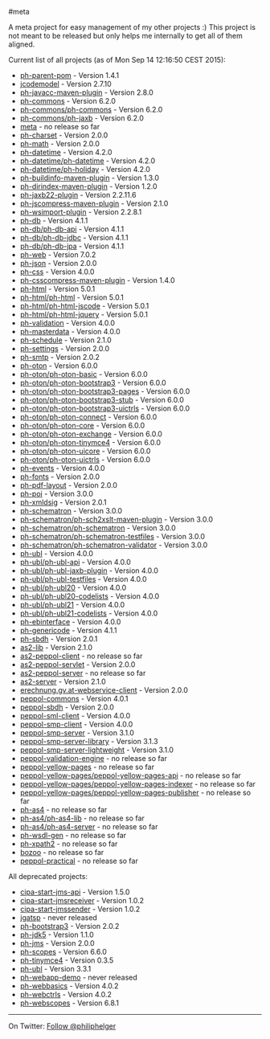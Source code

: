 #meta

A meta project for easy management of my other projects :)
This project is not meant to be released but only helps me internally to get all of them aligned.

Current list of all projects (as of Mon Sep 14 12:16:50 CEST 2015):

 * [ph-parent-pom](https://github.com/phax/ph-parent-pom) - Version 1.4.1
 * [jcodemodel](https://github.com/phax/jcodemodel) - Version 2.7.10
 * [ph-javacc-maven-plugin](https://github.com/phax/ph-javacc-maven-plugin) - Version 2.8.0
 * [ph-commons](https://github.com/phax/ph-commons) - Version 6.2.0
 * [ph-commons/ph-commons](https://github.com/phax/ph-commons/ph-commons) - Version 6.2.0
 * [ph-commons/ph-jaxb](https://github.com/phax/ph-commons/ph-jaxb) - Version 6.2.0
 * [meta](https://github.com/phax/meta) - no release so far
 * [ph-charset](https://github.com/phax/ph-charset) - Version 2.0.0
 * [ph-math](https://github.com/phax/ph-math) - Version 2.0.0
 * [ph-datetime](https://github.com/phax/ph-datetime) - Version 4.2.0
 * [ph-datetime/ph-datetime](https://github.com/phax/ph-datetime/ph-datetime) - Version 4.2.0
 * [ph-datetime/ph-holiday](https://github.com/phax/ph-datetime/ph-holiday) - Version 4.2.0
 * [ph-buildinfo-maven-plugin](https://github.com/phax/ph-buildinfo-maven-plugin) - Version 1.3.0
 * [ph-dirindex-maven-plugin](https://github.com/phax/ph-dirindex-maven-plugin) - Version 1.2.0
 * [ph-jaxb22-plugin](https://github.com/phax/ph-jaxb22-plugin) - Version 2.2.11.6
 * [ph-jscompress-maven-plugin](https://github.com/phax/ph-jscompress-maven-plugin) - Version 2.1.0
 * [ph-wsimport-plugin](https://github.com/phax/ph-wsimport-plugin) - Version 2.2.8.1
 * [ph-db](https://github.com/phax/ph-db) - Version 4.1.1
 * [ph-db/ph-db-api](https://github.com/phax/ph-db/ph-db-api) - Version 4.1.1
 * [ph-db/ph-db-jdbc](https://github.com/phax/ph-db/ph-db-jdbc) - Version 4.1.1
 * [ph-db/ph-db-jpa](https://github.com/phax/ph-db/ph-db-jpa) - Version 4.1.1
 * [ph-web](https://github.com/phax/ph-web) - Version 7.0.2
 * [ph-json](https://github.com/phax/ph-json) - Version 2.0.0
 * [ph-css](https://github.com/phax/ph-css) - Version 4.0.0
 * [ph-csscompress-maven-plugin](https://github.com/phax/ph-csscompress-maven-plugin) - Version 1.4.0
 * [ph-html](https://github.com/phax/ph-html) - Version 5.0.1
 * [ph-html/ph-html](https://github.com/phax/ph-html/ph-html) - Version 5.0.1
 * [ph-html/ph-html-jscode](https://github.com/phax/ph-html/ph-html-jscode) - Version 5.0.1
 * [ph-html/ph-html-jquery](https://github.com/phax/ph-html/ph-html-jquery) - Version 5.0.1
 * [ph-validation](https://github.com/phax/ph-validation) - Version 4.0.0
 * [ph-masterdata](https://github.com/phax/ph-masterdata) - Version 4.0.0
 * [ph-schedule](https://github.com/phax/ph-schedule) - Version 2.1.0
 * [ph-settings](https://github.com/phax/ph-settings) - Version 2.0.0
 * [ph-smtp](https://github.com/phax/ph-smtp) - Version 2.0.2
 * [ph-oton](https://github.com/phax/ph-oton) - Version 6.0.0
 * [ph-oton/ph-oton-basic](https://github.com/phax/ph-oton/ph-oton-basic) - Version 6.0.0
 * [ph-oton/ph-oton-bootstrap3](https://github.com/phax/ph-oton/ph-oton-bootstrap3) - Version 6.0.0
 * [ph-oton/ph-oton-bootstrap3-pages](https://github.com/phax/ph-oton/ph-oton-bootstrap3-pages) - Version 6.0.0
 * [ph-oton/ph-oton-bootstrap3-stub](https://github.com/phax/ph-oton/ph-oton-bootstrap3-stub) - Version 6.0.0
 * [ph-oton/ph-oton-bootstrap3-uictrls](https://github.com/phax/ph-oton/ph-oton-bootstrap3-uictrls) - Version 6.0.0
 * [ph-oton/ph-oton-connect](https://github.com/phax/ph-oton/ph-oton-connect) - Version 6.0.0
 * [ph-oton/ph-oton-core](https://github.com/phax/ph-oton/ph-oton-core) - Version 6.0.0
 * [ph-oton/ph-oton-exchange](https://github.com/phax/ph-oton/ph-oton-exchange) - Version 6.0.0
 * [ph-oton/ph-oton-tinymce4](https://github.com/phax/ph-oton/ph-oton-tinymce4) - Version 6.0.0
 * [ph-oton/ph-oton-uicore](https://github.com/phax/ph-oton/ph-oton-uicore) - Version 6.0.0
 * [ph-oton/ph-oton-uictrls](https://github.com/phax/ph-oton/ph-oton-uictrls) - Version 6.0.0
 * [ph-events](https://github.com/phax/ph-events) - Version 4.0.0
 * [ph-fonts](https://github.com/phax/ph-fonts) - Version 2.0.0
 * [ph-pdf-layout](https://github.com/phax/ph-pdf-layout) - Version 2.0.0
 * [ph-poi](https://github.com/phax/ph-poi) - Version 3.0.0
 * [ph-xmldsig](https://github.com/phax/ph-xmldsig) - Version 2.0.1
 * [ph-schematron](https://github.com/phax/ph-schematron) - Version 3.0.0
 * [ph-schematron/ph-sch2xslt-maven-plugin](https://github.com/phax/ph-schematron/ph-sch2xslt-maven-plugin) - Version 3.0.0
 * [ph-schematron/ph-schematron](https://github.com/phax/ph-schematron/ph-schematron) - Version 3.0.0
 * [ph-schematron/ph-schematron-testfiles](https://github.com/phax/ph-schematron/ph-schematron-testfiles) - Version 3.0.0
 * [ph-schematron/ph-schematron-validator](https://github.com/phax/ph-schematron/ph-schematron-validator) - Version 3.0.0
 * [ph-ubl](https://github.com/phax/ph-ubl) - Version 4.0.0
 * [ph-ubl/ph-ubl-api](https://github.com/phax/ph-ubl/ph-ubl-api) - Version 4.0.0
 * [ph-ubl/ph-ubl-jaxb-plugin](https://github.com/phax/ph-ubl/ph-ubl-jaxb-plugin) - Version 4.0.0
 * [ph-ubl/ph-ubl-testfiles](https://github.com/phax/ph-ubl/ph-ubl-testfiles) - Version 4.0.0
 * [ph-ubl/ph-ubl20](https://github.com/phax/ph-ubl/ph-ubl20) - Version 4.0.0
 * [ph-ubl/ph-ubl20-codelists](https://github.com/phax/ph-ubl/ph-ubl20-codelists) - Version 4.0.0
 * [ph-ubl/ph-ubl21](https://github.com/phax/ph-ubl/ph-ubl21) - Version 4.0.0
 * [ph-ubl/ph-ubl21-codelists](https://github.com/phax/ph-ubl/ph-ubl21-codelists) - Version 4.0.0
 * [ph-ebinterface](https://github.com/phax/ph-ebinterface) - Version 4.0.0
 * [ph-genericode](https://github.com/phax/ph-genericode) - Version 4.1.1
 * [ph-sbdh](https://github.com/phax/ph-sbdh) - Version 2.0.1
 * [as2-lib](https://github.com/phax/as2-lib) - Version 2.1.0
 * [as2-peppol-client](https://github.com/phax/as2-peppol-client) - no release so far
 * [as2-peppol-servlet](https://github.com/phax/as2-peppol-servlet) - Version 2.0.0
 * [as2-peppol-server](https://github.com/phax/as2-peppol-server) - no release so far
 * [as2-server](https://github.com/phax/as2-server) - Version 2.1.0
 * [erechnung.gv.at-webservice-client](https://github.com/phax/erechnung.gv.at-webservice-client) - Version 2.0.0
 * [peppol-commons](https://github.com/phax/peppol-commons) - Version 4.0.1
 * [peppol-sbdh](https://github.com/phax/peppol-sbdh) - Version 2.0.0
 * [peppol-sml-client](https://github.com/phax/peppol-sml-client) - Version 4.0.0
 * [peppol-smp-client](https://github.com/phax/peppol-smp-client) - Version 4.0.0
 * [peppol-smp-server](https://github.com/phax/peppol-smp-server) - Version 3.1.0
 * [peppol-smp-server-library](https://github.com/phax/peppol-smp-server-library) - Version 3.1.3
 * [peppol-smp-server-lightweight](https://github.com/phax/peppol-smp-server-lightweight) - Version 3.1.0
 * [peppol-validation-engine](https://github.com/phax/peppol-validation-engine) - no release so far
 * [peppol-yellow-pages](https://github.com/phax/peppol-yellow-pages) - no release so far
 * [peppol-yellow-pages/peppol-yellow-pages-api](https://github.com/phax/peppol-yellow-pages/peppol-yellow-pages-api) - no release so far
 * [peppol-yellow-pages/peppol-yellow-pages-indexer](https://github.com/phax/peppol-yellow-pages/peppol-yellow-pages-indexer) - no release so far
 * [peppol-yellow-pages/peppol-yellow-pages-publisher](https://github.com/phax/peppol-yellow-pages/peppol-yellow-pages-publisher) - no release so far
 * [ph-as4](https://github.com/phax/ph-as4) - no release so far
 * [ph-as4/ph-as4-lib](https://github.com/phax/ph-as4/ph-as4-lib) - no release so far
 * [ph-as4/ph-as4-server](https://github.com/phax/ph-as4/ph-as4-server) - no release so far
 * [ph-wsdl-gen](https://github.com/phax/ph-wsdl-gen) - no release so far
 * [ph-xpath2](https://github.com/phax/ph-xpath2) - no release so far
 * [bozoo](https://github.com/phax/bozoo) - no release so far
 * [peppol-practical](https://github.com/phax/peppol-practical) - no release so far

All deprecated projects:

 * [cipa-start-jms-api](https://github.com/phax/cipa-start-jms-api) - Version 1.5.0
 * [cipa-start-jmsreceiver](https://github.com/phax/cipa-start-jmsreceiver) - Version 1.0.2
 * [cipa-start-jmssender](https://github.com/phax/cipa-start-jmssender) - Version 1.0.2
 * [jgatsp](https://github.com/phax/jgatsp) - never released
 * [ph-bootstrap3](https://github.com/phax/ph-bootstrap3) - Version 2.0.2
 * [ph-jdk5](https://github.com/phax/ph-jdk5) - Version 1.1.0
 * [ph-jms](https://github.com/phax/ph-jms) - Version 2.0.0
 * [ph-scopes](https://github.com/phax/ph-scopes) - Version 6.6.0
 * [ph-tinymce4](https://github.com/phax/ph-tinymce4) - Version 0.3.5
 * [ph-ubl](https://github.com/phax/ph-ubl) - Version 3.3.1
 * [ph-webapp-demo](https://github.com/phax/ph-webapp-demo) - never released
 * [ph-webbasics](https://github.com/phax/ph-webbasics) - Version 4.0.2
 * [ph-webctrls](https://github.com/phax/ph-webctrls) - Version 4.0.2
 * [ph-webscopes](https://github.com/phax/ph-webscopes) - Version 6.8.1

---

On Twitter: <a href="https://twitter.com/philiphelger">Follow @philiphelger</a>
